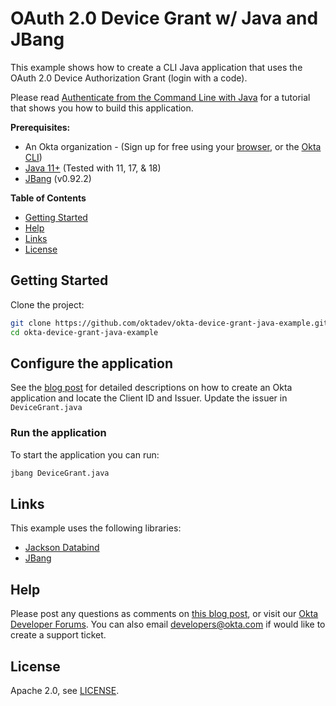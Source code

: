 # OAuth 2.0 Device Grant w/ Java and JBang

This example shows how to create a CLI Java application that uses the OAuth 2.0 Device Authorization Grant (login with a code).

Please read [Authenticate from the Command Line with Java][blog-url] for a tutorial that shows you how to build this application.

**Prerequisites:**
* An Okta organization - (Sign up for free using your [browser](https://developer.okta.com/signup/), or the [Okta CLI](https://cli.okta.com/))
* [Java 11+](https://adoptium.net/) (Tested with 11, 17, & 18)
* [JBang](https://www.jbang.dev/download/) (v0.92.2)

**Table of Contents**
* [Getting Started](#getting-started)
* [Help](#help)
* [Links](#links)
* [License](#license)

## Getting Started

Clone the project:

```bash
git clone https://github.com/oktadev/okta-device-grant-java-example.git
cd okta-device-grant-java-example
```

## Configure the application

See the [blog post][blog-url] for detailed descriptions on how to create an Okta application and locate the Client ID and Issuer.
Update the issuer in `DeviceGrant.java`

### Run the application

To start the application you can run:

```bash
jbang DeviceGrant.java
```

## Links

This example uses the following libraries:

* [Jackson Databind](https://github.com/FasterXML/jackson-databind)
* [JBang](https://www.jbang.dev/)

## Help

Please post any questions as comments on [this blog post][blog-url], or visit our [Okta Developer Forums](https://devforum.okta.com/). You can also email developers@okta.com if would like to create a support ticket.

## License

Apache 2.0, see [LICENSE](LICENSE).

[blog-url]: http://developer.okta.com/blog/2022/04/00/tbd
